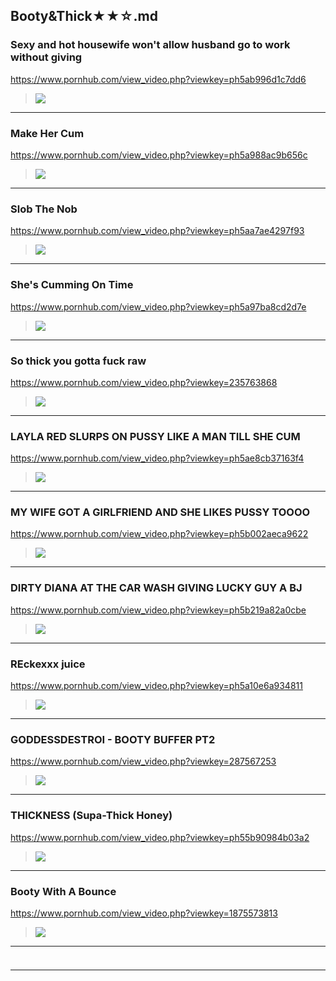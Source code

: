 ## Booty&Thick★★☆.md
### Sexy and hot housewife won't allow husband go to work without giving 
https://www.pornhub.com/view_video.php?viewkey=ph5ab996d1c7dd6
>![](https://ci.phncdn.com/videos/201803/27/159718052/original/(m=ecuKGgaaaa)(mh=oE8AfGYeJ2_uH0_Y)12.jpg)
---
### Make Her Cum
https://www.pornhub.com/view_video.php?viewkey=ph5a988ac9b656c
>![](https://ci.phncdn.com/videos/201803/01/156510662/original/(m=ecuKGgaaaa)(mh=WQcums5upXJZ3o6Y)1.jpg)
---
### Slob The Nob
https://www.pornhub.com/view_video.php?viewkey=ph5aa7ae4297f93
>![](https://ci.phncdn.com/videos/201803/13/157973072/original/(m=ecuKGgaaaa)(mh=bHqhNzP_ySm7-i81)9.jpg)
---
### She's Cumming On Time
https://www.pornhub.com/view_video.php?viewkey=ph5a97ba8cd2d7e
>![](https://ci.phncdn.com/videos/201803/01/156439242/original/(m=ecuKGgaaaa)(mh=CY4mLQvGswg-eCPF)15.jpg)
---
### So thick you gotta fuck raw
https://www.pornhub.com/view_video.php?viewkey=235763868
>![](https://ci.phncdn.com/videos/201504/05/47173912/original/(m=ecuKGgaaaa)(mh=hpp22fLtLYBm1t6H)14.jpg)
---
### LAYLA RED SLURPS ON PUSSY LIKE A MAN TILL SHE CUM
https://www.pornhub.com/view_video.php?viewkey=ph5ae8cb37163f4
>![](https://di.phncdn.com/videos/201805/01/164353861/original/(m=ecuKGgaaaa)(mh=3YIs259BOYT5E9ru)1.jpg)
---
### MY WIFE GOT A GIRLFRIEND AND SHE LIKES PUSSY TOOOO
https://www.pornhub.com/view_video.php?viewkey=ph5b002aeca9622
>![](https://di.phncdn.com/videos/201805/19/166826322/original/(m=ecuKGgaaaa)(mh=buHzKF3ERaa3MijB)1.jpg)
---
### DIRTY DIANA AT THE CAR WASH GIVING LUCKY GUY A BJ
https://www.pornhub.com/view_video.php?viewkey=ph5b219a82a0cbe
>![](https://ci.phncdn.com/videos/201806/14/170316981/original/(m=ecuKGgaaayrGbid)(mh=SqZb0aQSX7WNpNWq)5.jpg)
---
### REckexxx juice
https://www.pornhub.com/view_video.php?viewkey=ph5a10e6a934811
>![](https://ci.phncdn.com/videos/201711/19/141711292/original/(m=ecuKGgaaaa)(mh=XMIzWr1IISmGrKWk)12.jpg)
---
### GODDESSDESTROI - BOOTY BUFFER PT2
https://www.pornhub.com/view_video.php?viewkey=287567253
>![](https://di.phncdn.com/videos/201506/05/50038842/original/(m=ecuKGgaaaa)(mh=d7lDUq4BBPEyqkY5)10.jpg)
---
### THICKNESS (Supa-Thick Honey)
https://www.pornhub.com/view_video.php?viewkey=ph55b90984b03a2
>![](https://di.phncdn.com/videos/201507/29/53997781/original/(m=ecuKGgaaaa)(mh=9g-KL-TGTDtF-det)1.jpg)
---
### Booty With A Bounce
https://www.pornhub.com/view_video.php?viewkey=1875573813
>![](https://di.phncdn.com/videos/201505/27/49584131/original/(m=ecuKGgaaaa)(mh=zEpV8H6aN4RIzR2Z)9.jpg)
---
### 

>![]()
---
